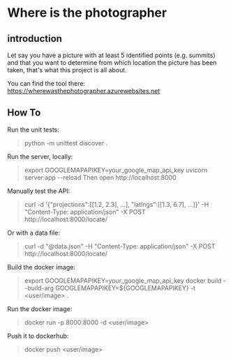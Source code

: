 # Where is the photographer


## introduction

Let say you have a picture with at least 5 identified points (e.g. summits) and that you want to determine from which location the picture has been taken, that's what this project is all about.

You can find the tool there: https://wherewasthephotographer.azurewebsites.net


## How To

Run the unit tests:
  > python -m unittest discover .

Run the server, locally:
  > export GOOGLEMAPAPIKEY=your_google_map_api_key
  > uvicorn server:app --reload
  Then open http://localhost:8000

Manually test the API:
  > curl -d '{"projections":[[1.2, 2.3], ...], "latlngs":[[1.3, 6.7], ...]}' -H "Content-Type: application/json" -X POST http://localhost:8000/locate/

Or with a data file:
  > curl -d "@data.json" -H "Content-Type: application/json" -X POST http://localhost:8000/locate/

Build the docker image:
  > export GOOGLEMAPAPIKEY=your_google_map_api_key
  > docker build --build-arg GOOGLEMAPAPIKEY=${GOOGLEMAPAPIKEY} -t <user/image> .

Run the docker image:
  > docker run -p 8000:8000 -d <user/image>

Push it to dockerhub:
  > docker push <user/image>

